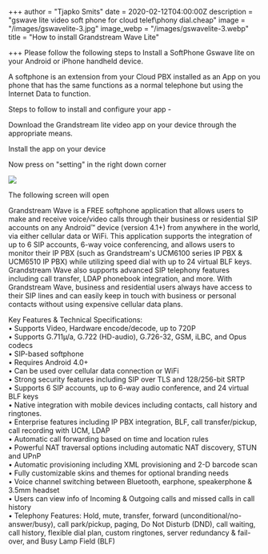 +++
author = "Tjapko Smits"
date = 2020-02-12T04:00:00Z
description = "gswave lite video soft phone for cloud telef\\phony dial.cheap"
image = "/images/gswavelite-3.jpg"
image_webp = "/images/gswavelite-3.webp"
title = "How to install Grandstream Wave Lite"

+++
Please follow the following steps to Install a SoftPhone Gswave lite on your Android or iPhone handheld device.

A softphone is an extension from your Cloud PBX installed as an App on you phone that has the same functions as a normal telephone but using the Internet Data to function.

Steps to follow to install and configure your app -

Download the Grandstream lite video app on your device through the appropriate means.

Install the app on your device

Now press on "setting" in the right down corner 

![](/images/settingsgswave.webp)

The following screen will open 

Grandstream Wave is a FREE softphone application that allows users to make and receive voice/video calls through their business or residential SIP accounts on any Android™ device (version 4.1+) from anywhere in the world, via either cellular data or WiFi. This application supports the integration of up to 6 SIP accounts, 6-way voice conferencing, and allows users to monitor their IP PBX (such as Grandstream's UCM6100 series IP PBX & UCM6510 IP PBX) while utilizing speed dial with up to 24 virtual BLF keys. Grandstream Wave also supports advanced SIP telephony features including call transfer, LDAP phonebook integration, and more. With Grandstream Wave, business and residential users always have access to their SIP lines and can easily keep in touch with business or personal contacts without using expensive cellular data plans.

Key Features & Technical Specifications:  
• Supports Video, Hardware encode/decode, up to 720P  
• Supports G.711µ/a, G.722 (HD-audio), G.726-32, GSM, iLBC, and Opus codecs  
• SIP-based softphone  
• Requires Android 4.0+  
• Can be used over cellular data connection or WiFi  
• Strong security features including SIP over TLS and 128/256-bit SRTP  
• Supports 6 SIP accounts, up to 6-way audio conference, and 24 virtual BLF keys  
• Native integration with mobile devices including contacts, call history and ringtones.  
• Enterprise features including IP PBX integration, BLF, call transfer/pickup, call recording with UCM, LDAP  
• Automatic call forwarding based on time and location rules  
• Powerful NAT traversal options including automatic NAT discovery, STUN and UPnP  
• Automatic provisioning including XML provisioning and 2-D barcode scan  
• Fully customizable skins and themes for optional branding needs  
• Voice channel switching between Bluetooth, earphone, speakerphone & 3.5mm headset  
• Users can view info of Incoming & Outgoing calls and missed calls in call history  
• Telephony Features: Hold, mute, transfer, forward (unconditional/no-answer/busy), call park/pickup, paging, Do Not Disturb (DND), call waiting, call history, flexible dial plan, custom ringtones, server redundancy & fail-over, and Busy Lamp Field (BLF)